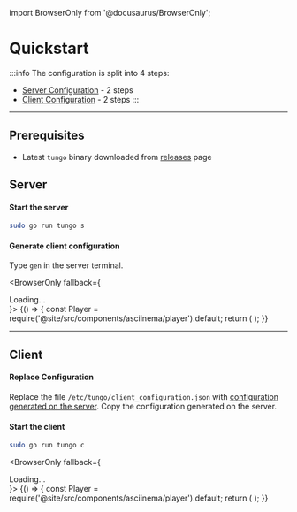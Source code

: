 import BrowserOnly from '@docusaurus/BrowserOnly';

# Quickstart
:::info
The configuration is split into 4 steps:
- [Server Configuration](#server) - 2 steps
- [Client Configuration](#client) - 2 steps
:::

---

## Prerequisites
- Latest `tungo` binary downloaded from [releases](https://github.com/NLipatov/TunGo/releases) page

## Server
#### Start the server
```bash
sudo go run tungo s
```

#### Generate client configuration
Type `gen` in the server terminal.

<BrowserOnly fallback={<div>Loading...</div>}>
{() => {
const Player = require('@site/src/components/asciinema/player').default;
return (
<Player castPath="/asciinema/quickstart/server.cast" rows="30" cols="60" />
);
}}
</BrowserOnly>

---

## Client
#### Replace Configuration 
Replace the file `/etc/tungo/client_configuration.json` with [configuration generated on the server](#generate-client-configuration).
Copy the configuration generated on the server.

#### Start the client
```bash
sudo go run tungo c
```

<BrowserOnly fallback={<div>Loading...</div>}>
{() => {
const Player = require('@site/src/components/asciinema/player').default;
return (
<Player castPath="/asciinema/quickstart/client.cast" rows="10" cols="60" />
);
}}
</BrowserOnly>